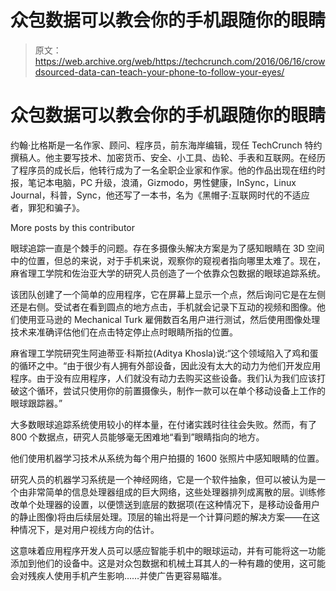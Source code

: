 # 众包数据可以教会你的手机跟随你的眼睛

> 原文：<https://web.archive.org/web/https://techcrunch.com/2016/06/16/crowdsourced-data-can-teach-your-phone-to-follow-your-eyes/>

# 众包数据可以教会你的手机跟随你的眼睛

约翰·比格斯是一名作家、顾问、程序员，前东海岸编辑，现任 TechCrunch 特约撰稿人。他主要写技术、加密货币、安全、小工具、齿轮、手表和互联网。在经历了程序员的成长后，他转行成为了一名全职企业家和作家。他的作品出现在纽约时报，笔记本电脑，PC 升级，浪涌，Gizmodo，男性健康，InSync，Linux Journal，科普，Sync，他还写了一本书，名为《黑帽子:互联网时代的不适应者，罪犯和骗子》。

More posts by this contributor

眼球追踪一直是个棘手的问题。存在多摄像头解决方案是为了感知眼睛在 3D 空间中的位置，但总的来说，对于手机来说，观察你的窥视者指向哪里太难了。现在，麻省理工学院和佐治亚大学的研究人员创造了一个依靠众包数据的眼球追踪系统。

该团队创建了一个简单的应用程序，它在屏幕上显示一个点，然后询问它是在左侧还是右侧。受试者在看到圆点的地方点击，手机就会记录下互动的视频和图像。他们使用亚马逊的 Mechanical Turk 雇佣数百名用户进行测试，然后使用图像处理技术来准确评估他们在点击特定停止点时眼睛所指的位置。

麻省理工学院研究生阿迪蒂亚·科斯拉(Aditya Khosla)说:“这个领域陷入了鸡和蛋的循环之中。“由于很少有人拥有外部设备，因此没有太大的动力为他们开发应用程序。由于没有应用程序，人们就没有动力去购买这些设备。我们认为我们应该打破这个循环，尝试只使用你的前置摄像头，制作一款可以在单个移动设备上工作的眼球跟踪器。”

大多数眼球追踪系统使用较小的样本量，在付诸实践时往往会失败。然而，有了 800 个数据点，研究人员能够毫无困难地“看到”眼睛指向的地方。

他们使用机器学习技术从系统为每个用户拍摄的 1600 张照片中感知眼睛的位置。

研究人员的机器学习系统是一个神经网络，它是一个软件抽象，但可以被认为是一个由非常简单的信息处理器组成的巨大网络，这些处理器排列成离散的层。训练修改单个处理器的设置，以便馈送到底层的数据项(在这种情况下，是移动设备用户的静止图像)将由后续层处理。顶层的输出将是一个计算问题的解决方案——在这种情况下，是对用户视线方向的估计。

这意味着应用程序开发人员可以感应智能手机中的眼球运动，并有可能将这一功能添加到他们的设备中。这是对众包数据和机械土耳其人的一种有趣的使用，这可能会对残疾人使用手机产生影响……并使广告更容易瞄准。